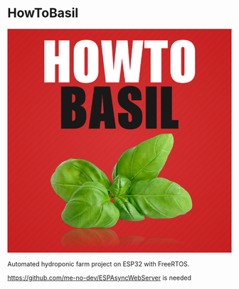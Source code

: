 # HowToBasil

![](HowToBasil.png)

Automated hydroponic farm project on ESP32 with FreeRTOS.
  
https://github.com/me-no-dev/ESPAsyncWebServer is needed
